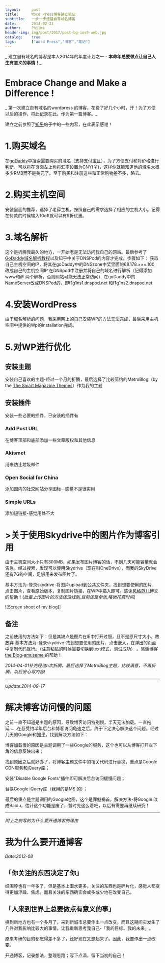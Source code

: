 ```yaml
---
layout: 	post
title: 		Word Press博客建立笔记
subtitle:	一步一步搭建自有域名博客
date: 		2014-02-23
author: 	Philms
header-img: img/post/2017/post-bg-ios9-web.jpg
catalog: 	true
tags: 		["Word Press","博客","笔记"]
---
```


_ 建立自有域名的博客是本人2014年的年度计划之一 - **本命年总要做点让自己人生有意义的事情！**_

# Embrace Change and Make a Difference !

_ 第一次建立自有域名的wordpress 的博客，花费了好几个小时，汗！为了方便以后的操作，将此记录在此，作为第一篇博客。_

建立之前参照了[知乎](http://www.zhihu.com/question/19594033?rf=19900824 "怎样搭建一个自有域名的 WordPress 博客？")帖子中的一些内容，在此表示感谢！

# 1.购买域名

在[goDaddy](http://www.godaddy.com/ "GoDaddy域名购买")中搜索需要购买的域名（支持支付宝且），为了方便支付和对价格进行判断，可以将在页面左上角将汇率设置为CNY(￥)，这样你就能知道他的域名大概多少RMB而不是美元了。至于购买和注册这些和正常购物差不多，略去。

# 2.购买主机空间

安装里面的推荐，选择了老薛主机，按照自己的需求选择了相应的主机大小。记得在付款的时候输入10off就可以有9折优惠。

# 3.域名解析

这个是折腾我最久的地方，一开始老是无法访问我自己的网站。最后参考了[GoDaddy域名解析教程](http://www.lcjcl.com/post/18ad18_7c9c80 "GoDaddy域名解析教程")以及知乎中关于DNSPod的内容才完成。步骤如下：
获取自己主机空间的IP，将其在goDaddy中的DNSzone中奖里面的68.178.×××.100 改成自己的主机空间IP
在DNSpod中注册并将自己的域名进行解析（记得添加www和@ 两个解析，否则网站可能无法正常访问）
在goDaddy中的NameServer改成DNSPod的，即f1g1ns1.dnspod.net 和f1g1ns2.dnspod.net

# 4.安装WordPress

由于域名解析的问题，我采用网上的自己安装WP的方法无法完成，最后采用主机空间中提供的Wp的installation完成。

# 5.对WP进行优化

## 安装主题

安装自己喜欢的主题-经过一个月的折腾，最后选择了比较简约的MetroBlog（by the [The Smart Magazine Themes](http://smthemes.com/ "Visit author homepage")）作为我的主题

## 安装插件

安装一些必要的插件，已安装的插件有

### Add Post URL

在博客顶部和底部添加一些文章版权和其他信息

### Akismet

用来防止垃圾邮件

### Open Social for China

添加国内的社交网站分享图标--感觉不是很实用

### Simple URLs

添加短链接-感觉用处不大

# >关于使用Skydrive中的图片作为博客引用

由于主机空间大小只有300MB，如果发布图片博客的话，不到几天可能容量就会告急。经过搜索，发现可以使用Skydrive（现在叫OneDrive），而我的SkyDrive还有7G的空间，足够用来发布图片了。

基本方法为-登录skydrive-将图片upload到公共文件夹，找到想要使用的图片，点击图片，查看原始版本，复制图片链接，在WP中插入即可。感谢[风格范儿](http://www.stylefanr.org/archives/628 "太简单了！用SkyDrive做免费图床")博文的帮助！(_批量上传图片的方法还没找到,目前还是单张,略微花费时间_)

[![Screen shoot of my blog]](https://philms.today/)]

## 备注

之前使用的方法如下：但是其缺点是图片在IE中打开过慢，且不是原尺寸大小，故放弃
基本方法为-登录skydrive-找到想要使用的图片，点击嵌入，在弹出的页面中复制代码就行。（注意粘贴的时候需要切换到text模式，测试成功） 。感谢博客[the Blog](http://lemolu.com/?p=56 "使用window skyDrive嵌入图片到wordpress")-[amuseme ](http://lemolu.com/?author=1 "Posts by amuseme")的帮助！

_2014-04-01补充经过n次折腾，最后选择了MetroBlog主题，比较满意，不再折腾。以后安心写内容!_

______________________________________________________________________________________
_Update:2014-09-17_

# 解决博客访问慢的问题

之前一直不知道是主题的原因，导致博客访问特别慢，半天无法加载。一直拖延......在忍受约半年后台和博客访问龟速之后，终于下定决心解决这个问题。经过几天的Google和[知乎](http://www.zhihu.com/question/24104509#answer-5989258 "博客加载慢")，找到解决方法如下：

博客加载慢的原因是主题调用了一些Google的服务，这个也可以从博客打开左下角的信息反映出来；

找到原因之后就好办了，将博客主题文件中的相关代码进行替换，重点是Google CDN服务和jQuery库；

安装"Disable Google Fonts"插件即可解决后台访问缓慢问题；

替换Google iQuery库（我用的是MS 的）；

最后的重点是主题调用的Google地图，这个是罪魁祸首，解决方法-将Google 改成Baidu，估计这个功能是废了，暂时先这么着吧，以后有需要再继续研究！

______________________________________________________________________________________
_附上之前写的为什么要开通博客的缘由_

# 我为什么要开通博客

_Date:2012-08_

## 「你关注的东西决定了你」

织围脖也有一年多了，但是基本上潜水更多，关注的东西也是碎片化，感觉人都变得更加浮躁、焦虑。而且关注的东西确实会或多或少地在改变自己。

## 「人来到世界上总要做点有意义的事」

换到新地方也有一个多月了，来到新城市总要作出一点改变，而且这期间实发生了几件对我影响比较大的事情，让我重新思考我自己-「我的目标、我的未来」‎。

原来考研的目的都忘得差不多了，还好现在又想起来了。因此，我要作出一点改变。

开通博客，记录想法，整理思路；写下点滴，留下当初的自己！